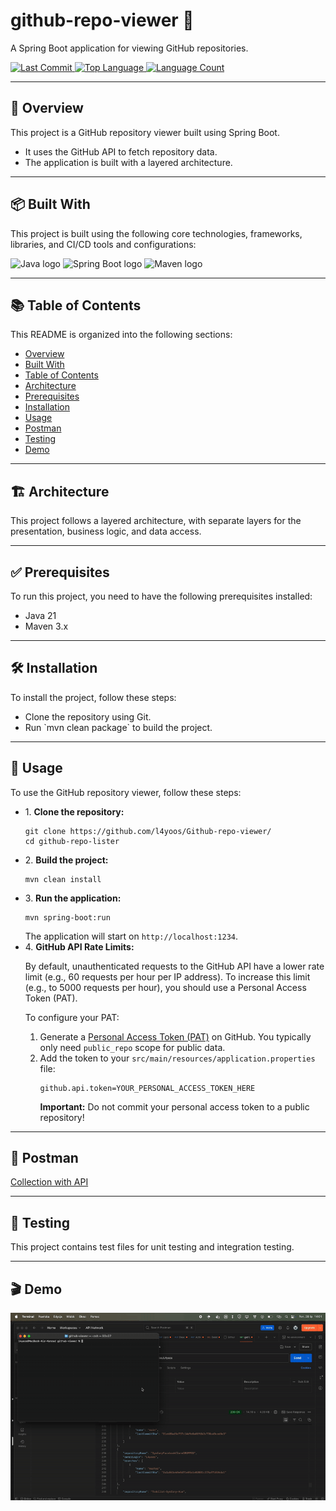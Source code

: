 <h1 align="left">github-repo-viewer 📁</h1>
<p align="left">A Spring Boot application for viewing GitHub repositories.</p>

<p align="left">
  <a href="https://github.com/L4yoos/Github-repo-viewer/commits/main">
    <img src="https://img.shields.io/github/last-commit/L4yoos/Github-repo-viewer" alt="Last Commit">
  </a>
  <a href="https://github.com/L4yoos/Github-repo-viewer">
    <img src="https://img.shields.io/github/languages/top/L4yoos/Github-repo-viewer" alt="Top Language">
  </a>
  <a href="https://github.com/L4yoos/Github-repo-viewer">
    <img src="https://img.shields.io/github/languages/count/L4yoos/Github-repo-viewer" alt="Language Count">
  </a>
</p>

<hr/>

<h2 align="left" id="overview">🚀 Overview</h2>
<p align="left">This project is a GitHub repository viewer built using Spring Boot.</p>
<ul align="left">
  <li>It uses the GitHub API to fetch repository data.</li>
  <li>The application is built with a layered architecture.</li>
</ul>

<hr/>

<h2 align="left" id="built-with">📦 Built With</h2>
<p align="left">This project is built using the following core technologies, frameworks, libraries, and CI/CD tools and configurations:</p>
<div align="left">
  <img src="https://img.shields.io/badge/Java-007396?logo=java&logoColor=white&style=for-the-badge" height="30" alt="Java logo" />
  <img src="https://img.shields.io/badge/Spring Boot-6DB33F?logo=springboot&logoColor=white&style=for-the-badge" height="30" alt="Spring Boot logo" />
  <img src="https://img.shields.io/badge/Maven-C71A36?logo=maven&logoColor=white&style=for-the-badge" height="30" alt="Maven logo" />
</div>

<hr/>

<h2 align="left" id="table-of-contents">📚 Table of Contents</h2>
<p align="left">This README is organized into the following sections:</p>
<ul align="left">
  <li><a href="#overview">Overview</a></li>
  <li><a href="#built-with">Built With</a></li>
  <li><a href="#table-of-contents">Table of Contents</a></li>
  <li><a href="#architecture">Architecture</a></li>
  <li><a href="#prerequisites">Prerequisites</a></li>
  <li><a href="#installation">Installation</a></li>
  <li><a href="#usage">Usage</a></li>
  <li><a href="#usage">Postman</a></li>
  <li><a href="#testing">Testing</a></li>
  <li><a href="#demo">Demo</a></li>
</ul>

<hr/>

<h2 align="left" id="architecture">🏗️ Architecture</h2>
<p align="left">This project follows a layered architecture, with separate layers for the presentation, business logic, and data access.</p>

<hr/>

<h2 align="left" id="prerequisites">✅ Prerequisites</h2>
<p align="left">To run this project, you need to have the following prerequisites installed:</p>
<ul align="left">
  <li>Java 21</li>
  <li>Maven 3.x</li>
</ul>

<hr/>

<h2 align="left" id="installation">🛠️ Installation</h2>
<p align="left">To install the project, follow these steps:</p>
<ul align="left">
  <li>Clone the repository using Git.</li>
  <li>Run `mvn clean package` to build the project.</li>
</ul>

<hr/>

<h2 align="left" id="usage">🚀 Usage</h2>
<p align="left">To use the GitHub repository viewer, follow these steps:</p>
<ul align="left">
<li>
1.  <b>Clone the repository:</b>
<pre><code class="language-bash">git clone https://github.com/l4yoos/Github-repo-viewer/
cd github-repo-lister</code></pre>
</li>
<li>
2.  <b>Build the project:</b>
<pre><code class="language-bash">mvn clean install</code></pre>
</li>
<li>
3.  <b>Run the application:</b>
<pre><code class="language-bash">mvn spring-boot:run</code></pre>
The application will start on <code>http://localhost:1234</code>.
</li>
<li>
4.  <b>GitHub API Rate Limits:</b>
<p>By default, unauthenticated requests to the GitHub API have a lower rate limit (e.g., 60 requests per hour per IP address). To increase this limit (e.g., to 5000 requests per hour), you should use a Personal Access Token (PAT).</p>
<p>To configure your PAT:</p>
<ol>
<li>Generate a <a href="https://docs.github.com/en/authentication/keeping-your-account-and-data-secure/managing-your-personal-access-tokens" target="_blank">Personal Access Token (PAT)</a> on GitHub. You typically only need <code>public_repo</code> scope for public data.</li>
<li>Add the token to your <code>src/main/resources/application.properties</code> file:
<pre><code class="language-properties">github.api.token=YOUR_PERSONAL_ACCESS_TOKEN_HERE</code></pre>
<p><strong>Important:</strong> Do not commit your personal access token to a public repository!</p>
</li>
</ol>
</li>
</ul>



<hr/>

<h2 align="left" id="testing">🚀 Postman</h2>
<p align="left">
    <a href="https://www.postman.com/l4yoosek/github-repo-viewer/collection/kuaho0g/github-repo-viewer?share=true"> Collection with API</a>
</p>

<hr/>

<h2 align="left" id="testing">🧪 Testing</h2>
<p align="left">This project contains test files for unit testing and integration testing.</p>

<hr/>

<h2 align="left" id="demo">🎬 Demo</h2>
<p align="left">
  <img src="demo.gif" alt="Demo GIF" width="600">
</p>
